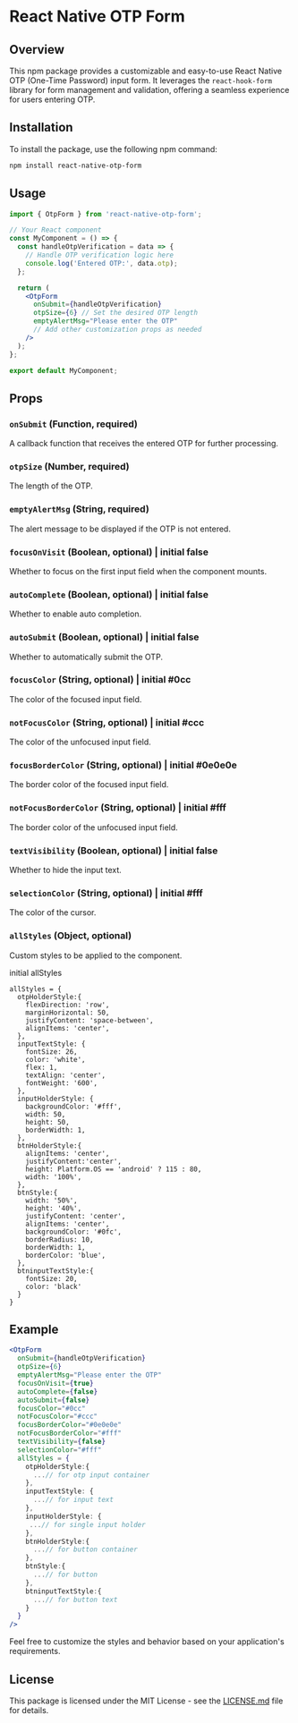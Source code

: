 # React Native OTP Form

## Overview

This npm package provides a customizable and easy-to-use React Native OTP (One-Time Password) input form. It leverages the `react-hook-form` library for form management and validation, offering a seamless experience for users entering OTP.

## Installation

To install the package, use the following npm command:

```bash
npm install react-native-otp-form
```

## Usage

```jsx
import { OtpForm } from 'react-native-otp-form';

// Your React component
const MyComponent = () => {
  const handleOtpVerification = data => {
    // Handle OTP verification logic here
    console.log('Entered OTP:', data.otp);
  };

  return (
    <OtpForm
      onSubmit={handleOtpVerification}
      otpSize={6} // Set the desired OTP length
      emptyAlertMsg="Please enter the OTP"
      // Add other customization props as needed
    />
  );
};

export default MyComponent;
```

## Props

### `onSubmit` (Function, required)

A callback function that receives the entered OTP for further processing.

### `otpSize` (Number, required)

The length of the OTP.

### `emptyAlertMsg` (String, required)

The alert message to be displayed if the OTP is not entered.

### `focusOnVisit` (Boolean, optional) | initial false

Whether to focus on the first input field when the component mounts.

### `autoComplete` (Boolean, optional) |  initial false  

Whether to enable auto completion.

###  `autoSubmit` (Boolean, optional) | initial false

Whether to automatically submit the OTP.

### `focusColor` (String, optional) |  initial #0cc

The color of the focused input field.

### `notFocusColor` (String, optional) | initial #ccc

The color of the unfocused input field.

### `focusBorderColor` (String, optional) | initial #0e0e0e

The border color of the focused input field.

### `notFocusBorderColor` (String, optional) | initial #fff

The border color of the unfocused input field.

### `textVisibility` (Boolean, optional)  | initial false

Whether to hide the input text.

### `selectionColor` (String, optional) | initial #fff

The color of the cursor.

### `allStyles` (Object, optional)

Custom styles to be applied to the component.

initial allStyles
```
allStyles = {
  otpHolderStyle:{
    flexDirection: 'row',
    marginHorizontal: 50,
    justifyContent: 'space-between',
    alignItems: 'center',
  },
  inputTextStyle: {
    fontSize: 26,
    color: 'white',
    flex: 1,
    textAlign: 'center',
    fontWeight: '600',
  },
  inputHolderStyle: {
    backgroundColor: '#fff',
    width: 50,
    height: 50,
    borderWidth: 1,
  },
  btnHolderStyle:{
    alignItems: 'center',
    justifyContent:'center',
    height: Platform.OS == 'android' ? 115 : 80,
    width: '100%',
  },
  btnStyle:{
    width: '50%',
    height: '40%',
    justifyContent: 'center',
    alignItems: 'center',
    backgroundColor: '#0fc',
    borderRadius: 10,
    borderWidth: 1,
    borderColor: 'blue',
  },
  btninputTextStyle:{
    fontSize: 20,
    color: 'black'
  }
}
```

## Example

```jsx
<OtpForm
  onSubmit={handleOtpVerification}
  otpSize={6}
  emptyAlertMsg="Please enter the OTP"
  focusOnVisit={true}
  autoComplete={false}
  autoSubmit={false}
  focusColor="#0cc"
  notFocusColor="#ccc"
  focusBorderColor="#0e0e0e"
  notFocusBorderColor="#fff"
  textVisibility={false}
  selectionColor="#fff"
  allStyles = {
    otpHolderStyle:{
      ...// for otp input container
    },
    inputTextStyle: {
      ...// for input text
    },
    inputHolderStyle: {
     ...// for single input holder
    },
    btnHolderStyle:{
      ...// for button container
    },
    btnStyle:{
      ...// for button
    },
    btninputTextStyle:{
      ...// for button text
    }
  }
/>
```

Feel free to customize the styles and behavior based on your application's requirements.

## License

This package is licensed under the MIT License - see the [LICENSE.md](LICENSE.md) file for details.
